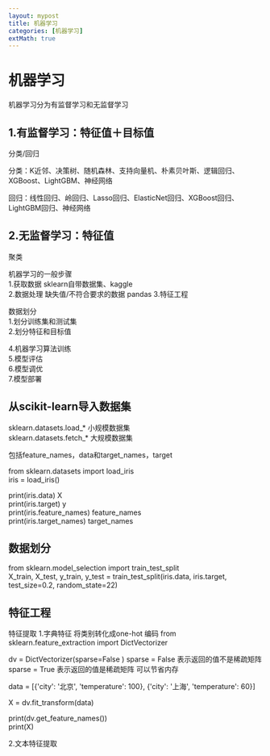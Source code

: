```yaml
---
layout: mypost
title: 机器学习
categories: [机器学习]
extMath: true
---
```

# 机器学习

机器学习分为有监督学习和无监督学习

## 1.有监督学习：特征值＋目标值
分类/回归  

分类：K近邻、决策树、随机森林、支持向量机、朴素贝叶斯、逻辑回归、XGBoost、LightGBM、神经网络

回归：线性回归、岭回归、Lasso回归、ElasticNet回归、XGBoost回归、LightGBM回归、神经网络

## 2.无监督学习：特征值
聚类  

机器学习的一般步骤  
1.获取数据 sklearn自带数据集、kaggle  
2.数据处理 缺失值/不符合要求的数据  pandas
3.特征工程  

数据划分  
1.划分训练集和测试集  
2.划分特征和目标值  

4.机器学习算法训练  
5.模型评估  
6.模型调优  
7.模型部署  

## 从scikit-learn导入数据集
sklearn.datasets.load_* 小规模数据集  
sklearn.datasets.fetch_* 大规模数据集  

包括feature_names，data和target_names，target  

from sklearn.datasets import load_iris  
iris = load_iris()  

print(iris.data) X  
print(iris.target) y  
print(iris.feature_names) feature_names  
print(iris.target_names) target_names  

## 数据划分
from sklearn.model_selection import train_test_split  
X_train, X_test, y_train, y_test = train_test_split(iris.data, iris.target, test_size=0.2, random_state=22)

## 特征工程
特征提取
1.字典特征
将类别转化成one-hot 编码
from sklearn.feature_extraction import DictVectorizer

dv = DictVectorizer(sparse=False )
sparse = False 表示返回的值不是稀疏矩阵
sparse = True 表示返回的值是稀疏矩阵 可以节省内存

data = [{'city': '北京', 'temperature': 100}, {'city': '上海', 'temperature': 60}]   

X = dv.fit_transform(data)  

print(dv.get_feature_names())  
print(X)  


2.文本特征提取